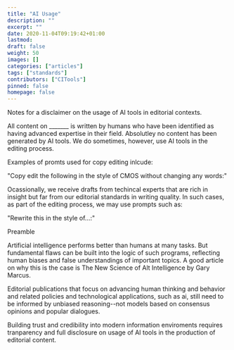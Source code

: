 ```yaml
---
title: "AI Usage"
description: ""
excerpt: ""
date: 2020-11-04T09:19:42+01:00
lastmod: 
draft: false
weight: 50
images: []
categories: ["articles"]
tags: ["standards"]
contributors: ["CITools"]
pinned: false
homepage: false
---
```




Notes for a disclaimer on the usage of AI tools in editorial contexts.

All content on _______ is written by humans who have been identified as having advanced expertise in their field. Absolutley no content has been generated by AI tools. We do sometimes, however, use AI tools in the editing process.

Examples of promts used for copy editing inlcude:

"Copy edit the following in the style of CMOS without changing any words:"

Ocassionally, we receive drafts from techincal experts that are rich in insight but far from our editorial standards in writing quality. In such cases, as part of the editing process, we may use prompts such as:

"Rewrite this in the style of...:"


Preamble

Artificial intelligence performs better than humans at many tasks. But fundamental flaws can be built into the logic of such programs, reflecting human biases and false understandings of important topics. A good article on why this is the case is The New Science of Alt Intelligence by Gary Marcus.

Editorial publications that focus on advancing human thinking and behavior and related policies and technological applications, such as ai, still need to be informed by unbiased reasoning--not models based on consensus opinions and popular dialogues.

Building trust and credibility into modern information enviroments requires tranparency and full disclosure on usage of AI tools in the production of editorial content. 